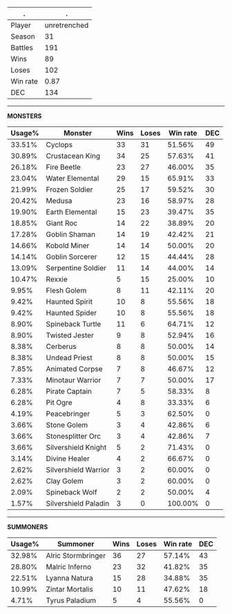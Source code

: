 .|.
|-|-
Player|unretrenched
Season|31
Battles|191
Wins|89
Loses|102
Win rate|0.87
DEC|134

---
**MONSTERS**

Usage%|Monster|Wins|Loses|Win rate|DEC|
-|-|-|-|-|-|
33.51%|Cyclops|33|31|51.56%|49|
30.89%|Crustacean King|34|25|57.63%|41|
26.18%|Fire Beetle|23|27|46.00%|35|
23.04%|Water Elemental|29|15|65.91%|33|
21.99%|Frozen Soldier|25|17|59.52%|30|
20.42%|Medusa|23|16|58.97%|28|
19.90%|Earth Elemental|15|23|39.47%|35|
18.85%|Giant Roc|14|22|38.89%|20|
17.28%|Goblin Shaman|14|19|42.42%|21|
14.66%|Kobold Miner|14|14|50.00%|20|
14.14%|Goblin Sorcerer|12|15|44.44%|28|
13.09%|Serpentine Soldier|11|14|44.00%|14|
10.47%|Rexxie|5|15|25.00%|10|
9.95%|Flesh Golem|8|11|42.11%|20|
9.42%|Haunted Spirit|10|8|55.56%|18|
9.42%|Haunted Spider|10|8|55.56%|18|
8.90%|Spineback Turtle|11|6|64.71%|12|
8.90%|Twisted Jester|9|8|52.94%|16|
8.38%|Cerberus|8|8|50.00%|14|
8.38%|Undead Priest|8|8|50.00%|15|
7.85%|Animated Corpse|7|8|46.67%|12|
7.33%|Minotaur Warrior|7|7|50.00%|17|
6.28%|Pirate Captain|7|5|58.33%|8|
6.28%|Pit Ogre|4|8|33.33%|6|
4.19%|Peacebringer|5|3|62.50%|0|
3.66%|Stone Golem|3|4|42.86%|6|
3.66%|Stonesplitter Orc|3|4|42.86%|7|
3.66%|Silvershield Knight|5|2|71.43%|0|
3.14%|Divine Healer|4|2|66.67%|0|
2.62%|Silvershield Warrior|3|2|60.00%|0|
2.62%|Clay Golem|3|2|60.00%|0|
2.09%|Spineback Wolf|2|2|50.00%|4|
1.57%|Silvershield Paladin|3|0|100.00%|0|

---
**SUMMONERS**

Usage%|Summoner|Wins|Loses|Win rate|DEC|
-|-|-|-|-|-|
32.98%|Alric Stormbringer|36|27|57.14%|43|
28.80%|Malric Inferno|23|32|41.82%|35|
22.51%|Lyanna Natura|15|28|34.88%|35|
10.99%|Zintar Mortalis|10|11|47.62%|18|
4.71%|Tyrus Paladium|5|4|55.56%|0|
